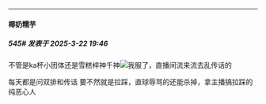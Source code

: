 ﻿
*****

####  椰奶糯芋  
##### 545#       发表于 2025-3-22 19:46

不管是ka杯小团体还是雪糕梓神千神<img src="https://static.saraba1st.com/image/smiley/face2017/002.png" referrerpolicy="no-referrer">我服了，直播间流来流去乱传话的

每天都是问双排和传话 要不然就是拉踩，直球辱骂的还能杀掉，拿主播搞拉踩的纯恶心人


